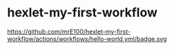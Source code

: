 # hexlet-my-first-workflow
https://github.com/mrE100/hexlet-my-first-workflow/actions/workflows/hello-world.yml/badge.svg
